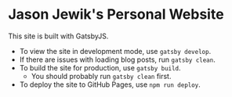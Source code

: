 # Jason Jewik's Personal Website

This site is built with GatsbyJS.

- To view the site in development mode, use `gatsby develop`.
- If there are issues with loading blog posts, run `gatsby clean`.
- To build the site for production, use `gatsby build`.
  - You should probably run `gatsby clean` first.
- To deploy the site to GitHub Pages, use `npm run deploy`.
